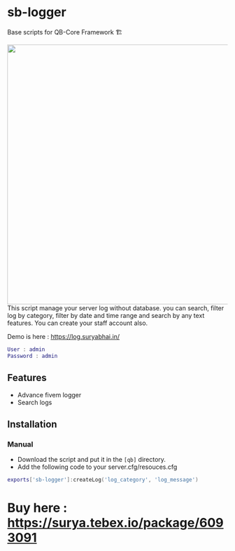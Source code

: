 # sb-logger
Base scripts for QB-Core Framework :building_construction:

<img width="752" height="592" src="https://media.discordapp.net/attachments/977999778535321660/1204777086578073620/image.png?ex=65d5f719&is=65c38219&hm=24a0a82b13d58f03f3fd8c985af862308917007dd6d73df594efad284b92a13d&=&format=webp&quality=lossless&width=752&height=592">
This script manage your server log without database. you can search, filter log by category, filter by date and time range and search by any text features. You can create your staff account also.

Demo is here : https://log.suryabhai.in/
```Lua
User : admin
Password : admin
```

## Features
- Advance fivem logger
- Search logs


## Installation
### Manual
- Download the script and put it in the `[qb]` directory.
- Add the following code to your server.cfg/resouces.cfg


```Lua
exports['sb-logger']:createLog('log_category', 'log_message')               -- from client and server
```

# Buy here : https://surya.tebex.io/package/6093091
